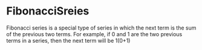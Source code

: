 # FibonacciSreies
Fibonacci series is a special type of series in which the next term is the sum of the previous two terms. For example, if 0 and 1 are the two previous terms in a series, then the next term will be 1(0+1)
